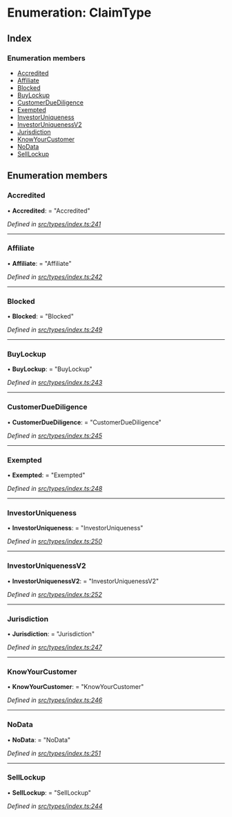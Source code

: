 # Enumeration: ClaimType

## Index

### Enumeration members

* [Accredited](claimtype.md#accredited)
* [Affiliate](claimtype.md#affiliate)
* [Blocked](claimtype.md#blocked)
* [BuyLockup](claimtype.md#buylockup)
* [CustomerDueDiligence](claimtype.md#customerduediligence)
* [Exempted](claimtype.md#exempted)
* [InvestorUniqueness](claimtype.md#investoruniqueness)
* [InvestorUniquenessV2](claimtype.md#investoruniquenessv2)
* [Jurisdiction](claimtype.md#jurisdiction)
* [KnowYourCustomer](claimtype.md#knowyourcustomer)
* [NoData](claimtype.md#nodata)
* [SellLockup](claimtype.md#selllockup)

## Enumeration members

###  Accredited

• **Accredited**: = "Accredited"

*Defined in [src/types/index.ts:241](https://github.com/PolymathNetwork/polymesh-sdk/blob/2a4e4111/src/types/index.ts#L241)*

___

###  Affiliate

• **Affiliate**: = "Affiliate"

*Defined in [src/types/index.ts:242](https://github.com/PolymathNetwork/polymesh-sdk/blob/2a4e4111/src/types/index.ts#L242)*

___

###  Blocked

• **Blocked**: = "Blocked"

*Defined in [src/types/index.ts:249](https://github.com/PolymathNetwork/polymesh-sdk/blob/2a4e4111/src/types/index.ts#L249)*

___

###  BuyLockup

• **BuyLockup**: = "BuyLockup"

*Defined in [src/types/index.ts:243](https://github.com/PolymathNetwork/polymesh-sdk/blob/2a4e4111/src/types/index.ts#L243)*

___

###  CustomerDueDiligence

• **CustomerDueDiligence**: = "CustomerDueDiligence"

*Defined in [src/types/index.ts:245](https://github.com/PolymathNetwork/polymesh-sdk/blob/2a4e4111/src/types/index.ts#L245)*

___

###  Exempted

• **Exempted**: = "Exempted"

*Defined in [src/types/index.ts:248](https://github.com/PolymathNetwork/polymesh-sdk/blob/2a4e4111/src/types/index.ts#L248)*

___

###  InvestorUniqueness

• **InvestorUniqueness**: = "InvestorUniqueness"

*Defined in [src/types/index.ts:250](https://github.com/PolymathNetwork/polymesh-sdk/blob/2a4e4111/src/types/index.ts#L250)*

___

###  InvestorUniquenessV2

• **InvestorUniquenessV2**: = "InvestorUniquenessV2"

*Defined in [src/types/index.ts:252](https://github.com/PolymathNetwork/polymesh-sdk/blob/2a4e4111/src/types/index.ts#L252)*

___

###  Jurisdiction

• **Jurisdiction**: = "Jurisdiction"

*Defined in [src/types/index.ts:247](https://github.com/PolymathNetwork/polymesh-sdk/blob/2a4e4111/src/types/index.ts#L247)*

___

###  KnowYourCustomer

• **KnowYourCustomer**: = "KnowYourCustomer"

*Defined in [src/types/index.ts:246](https://github.com/PolymathNetwork/polymesh-sdk/blob/2a4e4111/src/types/index.ts#L246)*

___

###  NoData

• **NoData**: = "NoData"

*Defined in [src/types/index.ts:251](https://github.com/PolymathNetwork/polymesh-sdk/blob/2a4e4111/src/types/index.ts#L251)*

___

###  SellLockup

• **SellLockup**: = "SellLockup"

*Defined in [src/types/index.ts:244](https://github.com/PolymathNetwork/polymesh-sdk/blob/2a4e4111/src/types/index.ts#L244)*
